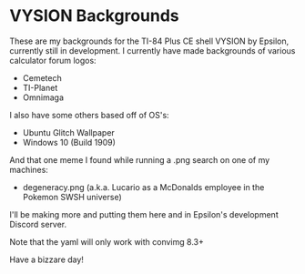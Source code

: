 # VYSION Backgrounds

These are my backgrounds for the TI-84 Plus CE shell VYSION by Epsilon, currently still
in development.
I currently have made backgrounds of various calculator forum logos:

* Cemetech
* TI-Planet
* Omnimaga

I also have some others based off of OS's:

* Ubuntu Glitch Wallpaper
* Windows 10 (Build 1909)

And that one meme I found while running a .png search on one of my machines:

* degeneracy.png (a.k.a. Lucario as a McDonalds employee in the Pokemon SWSH universe)

I'll be making more and putting them here and in Epsilon's development Discord server.

Note that the yaml will only work with convimg 8.3+

Have a bizzare day!
